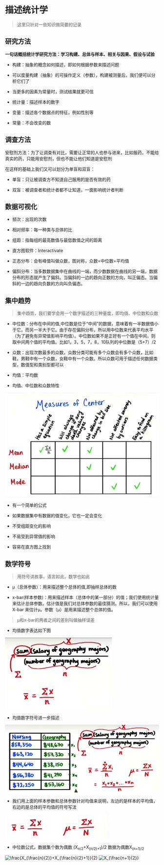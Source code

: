 # 描述统计学

> 这里只针对一些知识做简要的记录

## 研究方法

<b>一句话概括统计学研究方法：学习构建、总体与样本、相关与因果、假设与试验</b>

- 构建：抽象的概念如何描述，即如何根据参数来描述问题

- 可以度量构建（抽象）的可操作定义（参数），构建被测量后，我们便可以分析它们了

- 当更多的因素为常量时，测试结果就更可信

- 统计量：描述样本的数字
- 变量：描述各个数据点的特征，例如性别等
- 常量：不会改变的数



## 调查方法

安慰剂方法：为了让调查有对比，需要让正常的人也参与进来，比如服药，不能给真实的药，只能用安慰剂，但也不能让他们知道是安慰剂

在这样的基础上我们又可以划分为单盲和双盲：

- 单盲：只让被调查方不知道自己服用的是否有效的药

- 双盲：被调查者和统计者都不让知道，一面影响统计者判断

## 数据可视化

- 频次：出现的次数

- 相对频率：每一种类与总体的比

- 组距：指每组的最高数值与最低数值之间的距离

- 直方图软件：Interactivate

- 正态分布：会有峰值叫做众数，图对称，众数=中位数=平均值

- 偏斜分布：当多数数据集中在曲线的一端，而少数数据在曲线的另一端，数据分布的形态就产生了偏斜。当偏斜的一边的趋向正数的方向，叫正偏态。当偏斜的一边的趋向负数的方向叫负偏态。

## 集中趋势

> 集中趋势，我们要学会用一个数字描述的三种量度，即均值、中位数和众数

- 中位数：分布在中间的值,中位数是位于“中间”的数据，意味着有一半数据值小于它，而另一半大于它。由于存在偏斜分布，所以用中位数来代表平均水平（为了避免有异常值影响平均值）。中位数如果不是正好有一个值在中间，则取中间两个值的平均值。比如1，3，5，7，8，10队列的中位数是（5+7）/2

- 众数：出现次数最多的众数，众数分类可能有多个众数会有多个众数，比如鞋，男鞋中有一个众数，女鞋中有一个众数。所以众数可用于描述任何数据类型，数值型和类别型都可以

- 均值：平均数

- 均值、中位数和众数特性
<img src="./img/平均值中位数众数特征.png">

  -   有一个简单的公式
  
  -   如果数据集中有数据的值变化，它也一定会变化
  
  -   不受组距变化的影响
  
  -   不易受到异常值的影响
  
  -   容易在直方图上找到


## 数学符号

> 用符号讲故事，语言如此，数学也如此

- μ（总体参数）：用来描述整个总体的值,即抽样总体的数

- x-bar(样本参数)：用来描述样本（总体中的某一部分）的值；我们使用统计量来估计总体参数。估计值是我们对总体参数的最佳猜测。所以，我们可以使用 X-bar 来估计μ。参数（μ）是用来描述整个总体的值。

> μ和x-bar的两者之间的差别叫做抽样误差

- 均值数字表达如下图
<img src="./img/平均值数字表达.png">

- 均值数字符号进一步描述
<img src="./img/进一步平均值符号表达.png">

- 我们用上面的样本参数和总体参数针对均值来说明，左边的是样本的平均值，右边的是总体的平均值的符号写法

<img src="./img/样本平均值和总体平均值数字表达.png">

- 中位数公式，数据集个数为偶数 (X<sub>n/2</sub>+X<sub>(n/2)+1</sub>)/2 数据为偶数X<sub>(n+1)/2</sub>

<img src="https://latex.codecogs.com/png.latex?\frac{X_{\frac{n}{2}}&plus;X_{\frac{n}{2}&plus;1}}{2}" title="\frac{X_{\frac{n}{2}}+X_{\frac{n}{2}+1}}{2}" />

<img src="https://latex.codecogs.com/png.latex?X_{\frac{n&plus;1}{2}}" title="X_{\frac{n+1}{2}}" />





